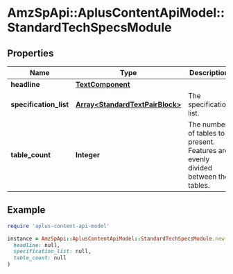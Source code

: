 # AmzSpApi::AplusContentApiModel::StandardTechSpecsModule

## Properties

| Name | Type | Description | Notes |
| ---- | ---- | ----------- | ----- |
| **headline** | [**TextComponent**](TextComponent.md) |  | [optional] |
| **specification_list** | [**Array&lt;StandardTextPairBlock&gt;**](StandardTextPairBlock.md) | The specification list. |  |
| **table_count** | **Integer** | The number of tables to present. Features are evenly divided between the tables. | [optional] |

## Example

```ruby
require 'aplus-content-api-model'

instance = AmzSpApi::AplusContentApiModel::StandardTechSpecsModule.new(
  headline: null,
  specification_list: null,
  table_count: null
)
```

